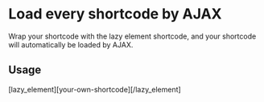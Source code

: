 # Load every shortcode by AJAX
Wrap your shortcode with the lazy element shortcode, and your shortcode will automatically be loaded by AJAX.

## Usage
[lazy_element][your-own-shortcode][/lazy_element]

